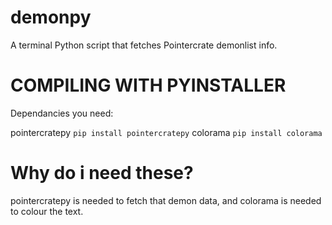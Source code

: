 # demonpy
A terminal Python script that fetches Pointercrate demonlist info.

# COMPILING WITH PYINSTALLER
Dependancies you need:

pointercratepy
`pip install pointercratepy`
colorama
`pip install colorama`

# Why do i need these?
pointercratepy is needed to fetch that demon data, and colorama is needed to colour the text.
